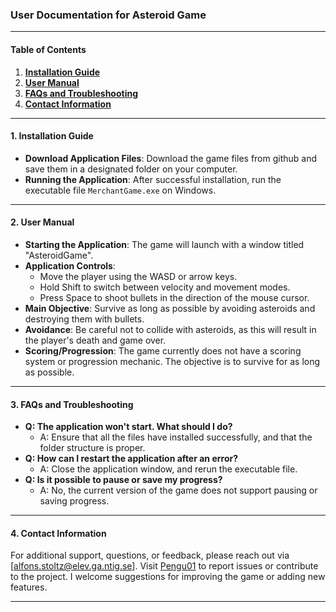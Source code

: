 ### User Documentation for Asteroid Game
___

#### Table of Contents
1. **[Installation Guide](#1-installation-guide)**
2. **[User Manual](#2-user-manual)**
3. **[FAQs and Troubleshooting](#3-faqs-and-troubleshooting)**
4. **[Contact Information](#4-contact-information)**

---

#### 1. Installation Guide
- **Download Application Files**: Download the game files from github and save them in a designated folder on your computer.
- **Running the Application**: After successful installation, run the executable file `MerchantGame.exe` on Windows.

---

#### 2. User Manual
- **Starting the Application**: The game will launch with a window titled "AsteroidGame".
- **Application Controls**:
  - Move the player using the WASD or arrow keys.
  - Hold Shift to switch between velocity and movement modes.
  - Press Space to shoot bullets in the direction of the mouse cursor.
- **Main Objective**: Survive as long as possible by avoiding asteroids and destroying them with bullets.
- **Avoidance**: Be careful not to collide with asteroids, as this will result in the player's death and game over.
- **Scoring/Progression**: The game currently does not have a scoring system or progression mechanic. The objective is to survive for as long as possible.

---

#### 3. FAQs and Troubleshooting
- **Q: The application won't start. What should I do?**
  - A: Ensure that all the files have installed successfully, and that the folder structure is proper.
- **Q: How can I restart the application after an error?**
  - A: Close the application window, and rerun the executable file.
- **Q: Is it possible to pause or save my progress?**
  - A: No, the current version of the game does not support pausing or saving progress.

---

#### 4. Contact Information
For additional support, questions, or feedback, please reach out via [alfons.stoltz@elev.ga.ntig.se]. Visit [Pengu01](https://github.com/Pengu01) to report issues or contribute to the project. I welcome suggestions for improving the game or adding new features.

---